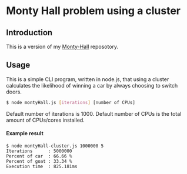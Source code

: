 # Monty Hall problem using a cluster

## Introduction
This is a version of my [Monty-Hall](https://github.com/skabbi/Monty-Hall) reposotory.

## Usage
This is a simple CLI program, written in node.js, that using a cluster calculates the likelihood of winning a car by always choosing to switch doors.

```sh
$ node montyHall.js [iterations] [number of CPUs]
```
Default number of iterations is 1000.
Default number of CPUs is the total amount of CPUs/cores installed.

#### Example result

```
$ node montyHall-cluster.js 1000000 5
Iterations      : 5000000
Percent of car  : 66.66 %
Percent of goat : 33.34 %
Execution time  : 825.181ms
```